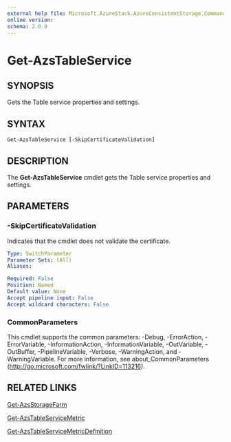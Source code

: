 ```yaml
---
external help file: Microsoft.AzureStack.AzureConsistentStorage.Commands.dll-Help.xml
online version: 
schema: 2.0.0
---
```


# Get-AzsTableService

## SYNOPSIS
Gets the Table service properties and settings.

## SYNTAX

```
Get-AzsTableService [-SkipCertificateValidation]
```

## DESCRIPTION
The **Get-AzsTableService** cmdlet gets the Table service properties and settings.

## PARAMETERS

### -SkipCertificateValidation
Indicates that the cmdlet does not validate the certificate.

```yaml
Type: SwitchParameter
Parameter Sets: (All)
Aliases: 

Required: False
Position: Named
Default value: None
Accept pipeline input: False
Accept wildcard characters: False
```

### CommonParameters
This cmdlet supports the common parameters: -Debug, -ErrorAction, -ErrorVariable, -InformationAction, -InformationVariable, -OutVariable, -OutBuffer, -PipelineVariable, -Verbose, -WarningAction, and -WarningVariable. For more information, see about_CommonParameters (http://go.microsoft.com/fwlink/?LinkID=113216).

## RELATED LINKS

[Get-AzsStorageFarm](./Get-AzsStorageFarm.md)

[Get-AzsTableServiceMetric](./Get-AzsTableServiceMetric.md)

[Get-AzsTableServiceMetricDefinition](./Get-AzsTableServiceMetricDefinition.md)


